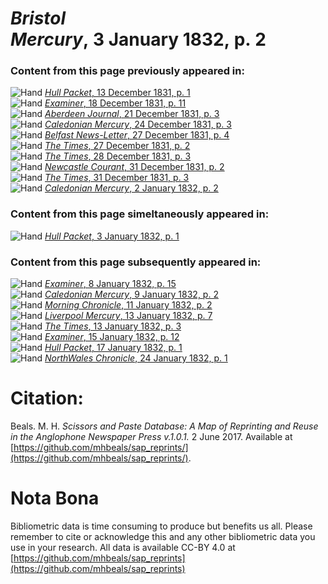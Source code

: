 # *Bristol Mercury*, 3 January 1832, p. 2  
  
### Content from this page previously appeared in:  
![Hand](http://scissorsandpaste.net/wp-content/uploads/2017/06/smallhandpointer.png) [*Hull Packet*, 13 December 1831, p. 1](https://mhbeals.github.io/sap_html/Hull-Packet/Hull-Packet-13-December-1831-p-1)  
![Hand](http://scissorsandpaste.net/wp-content/uploads/2017/06/smallhandpointer.png) [*Examiner*, 18 December 1831, p. 11](https://mhbeals.github.io/sap_html/Examiner/Examiner-18-December-1831-p-11)  
![Hand](http://scissorsandpaste.net/wp-content/uploads/2017/06/smallhandpointer.png) [*Aberdeen Journal*, 21 December 1831, p. 3](https://mhbeals.github.io/sap_html/Aberdeen-Journal/Aberdeen-Journal-21-December-1831-p-3)  
![Hand](http://scissorsandpaste.net/wp-content/uploads/2017/06/smallhandpointer.png) [*Caledonian Mercury*, 24 December 1831, p. 3](https://mhbeals.github.io/sap_html/Caledonian-Mercury/Caledonian-Mercury-24-December-1831-p-3)  
![Hand](http://scissorsandpaste.net/wp-content/uploads/2017/06/smallhandpointer.png) [*Belfast News-Letter*, 27 December 1831, p. 4](https://mhbeals.github.io/sap_html/Belfast-News-Letter/Belfast-News-Letter-27-December-1831-p-4)  
![Hand](http://scissorsandpaste.net/wp-content/uploads/2017/06/smallhandpointer.png) [*The Times*, 27 December 1831, p. 2](https://mhbeals.github.io/sap_html/The-Times/The-Times-27-December-1831-p-2)  
![Hand](http://scissorsandpaste.net/wp-content/uploads/2017/06/smallhandpointer.png) [*The Times*, 28 December 1831, p. 3](https://mhbeals.github.io/sap_html/The-Times/The-Times-28-December-1831-p-3)  
![Hand](http://scissorsandpaste.net/wp-content/uploads/2017/06/smallhandpointer.png) [*Newcastle Courant*, 31 December 1831, p. 2](https://mhbeals.github.io/sap_html/Newcastle-Courant/Newcastle-Courant-31-December-1831-p-2)  
![Hand](http://scissorsandpaste.net/wp-content/uploads/2017/06/smallhandpointer.png) [*The Times*, 31 December 1831, p. 3](https://mhbeals.github.io/sap_html/The-Times/The-Times-31-December-1831-p-3)  
![Hand](http://scissorsandpaste.net/wp-content/uploads/2017/06/smallhandpointer.png) [*Caledonian Mercury*, 2 January 1832, p. 2](https://mhbeals.github.io/sap_html/Caledonian-Mercury/Caledonian-Mercury-2-January-1832-p-2)  
  
### Content from this page simeltaneously appeared in:  
![Hand](http://scissorsandpaste.net/wp-content/uploads/2017/06/smallhandpointer.png) [*Hull Packet*, 3 January 1832, p. 1](https://mhbeals.github.io/sap_html/Hull-Packet/Hull-Packet-3-January-1832-p-1)  
  
### Content from this page subsequently appeared in:  
![Hand](http://scissorsandpaste.net/wp-content/uploads/2017/06/smallhandpointer.png) [*Examiner*, 8 January 1832, p. 15](https://mhbeals.github.io/sap_html/Examiner/Examiner-8-January-1832-p-15)  
![Hand](http://scissorsandpaste.net/wp-content/uploads/2017/06/smallhandpointer.png) [*Caledonian Mercury*, 9 January 1832, p. 2](https://mhbeals.github.io/sap_html/Caledonian-Mercury/Caledonian-Mercury-9-January-1832-p-2)  
![Hand](http://scissorsandpaste.net/wp-content/uploads/2017/06/smallhandpointer.png) [*Morning Chronicle*, 11 January 1832, p. 2](https://mhbeals.github.io/sap_html/Morning-Chronicle/Morning-Chronicle-11-January-1832-p-2)  
![Hand](http://scissorsandpaste.net/wp-content/uploads/2017/06/smallhandpointer.png) [*Liverpool Mercury*, 13 January 1832, p. 7](https://mhbeals.github.io/sap_html/Liverpool-Mercury/Liverpool-Mercury-13-January-1832-p-7)  
![Hand](http://scissorsandpaste.net/wp-content/uploads/2017/06/smallhandpointer.png) [*The Times*, 13 January 1832, p. 3](https://mhbeals.github.io/sap_html/The-Times/The-Times-13-January-1832-p-3)  
![Hand](http://scissorsandpaste.net/wp-content/uploads/2017/06/smallhandpointer.png) [*Examiner*, 15 January 1832, p. 12](https://mhbeals.github.io/sap_html/Examiner/Examiner-15-January-1832-p-12)  
![Hand](http://scissorsandpaste.net/wp-content/uploads/2017/06/smallhandpointer.png) [*Hull Packet*, 17 January 1832, p. 1](https://mhbeals.github.io/sap_html/Hull-Packet/Hull-Packet-17-January-1832-p-1)  
![Hand](http://scissorsandpaste.net/wp-content/uploads/2017/06/smallhandpointer.png) [*NorthWales Chronicle*, 24 January 1832, p. 1](https://mhbeals.github.io/sap_html/NorthWales-Chronicle/NorthWales-Chronicle-24-January-1832-p-1)  


# Citation: 

Beals. M. H. *Scissors and Paste Database: A Map of Reprinting and Reuse in the Anglophone Newspaper Press v.1.0.1.* 2 June 2017. Available at [https://github.com/mhbeals/sap_reprints/](https://github.com/mhbeals/sap_reprints/). 

# Nota Bona

Bibliometric data is time consuming to produce but benefits us all. Please remember to cite or acknowledge this and any other bibliometric data you use in your research. All data is available CC-BY 4.0 at [https://github.com/mhbeals/sap_reprints](https://github.com/mhbeals/sap_reprints)